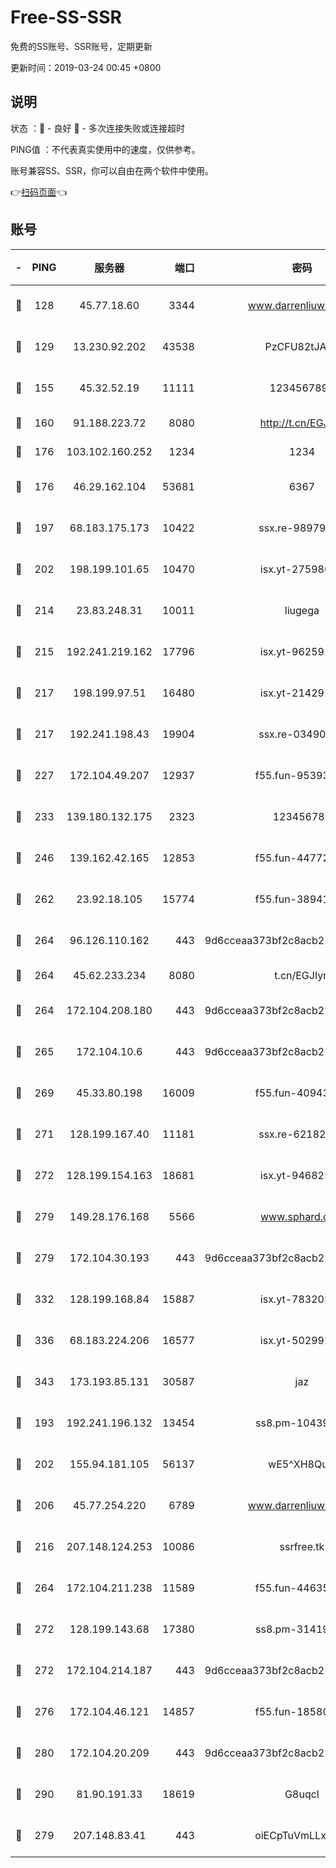 # Free-SS-SSR

免费的SS账号、SSR账号，定期更新

更新时间：2019-03-24 00:45 +0800

## 说明

状态     ：🙂 - 良好 🙁 - 多次连接失败或连接超时

PING值   ：不代表真实使用中的速度，仅供参考。

账号兼容SS、SSR，你可以自由在两个软件中使用。

👉[扫码页面](https://liesauer.github.io/Free-SS-SSR/)👈

## 账号

|-|PING|服务器|端口|密码|加密方式|区域|
|:----:|:----:|:-----:|-----:|:----:|:----:|:----:|
|🙂|128|45.77.18.60|3344|www.darrenliuwei.com|aes-256-cfb|JP|
|🙂|129|13.230.92.202|43538|PzCFU82tJAdZ|aes-256-cfb|JP|
|🙂|155|45.32.52.19|11111|1234567890|aes-256-cfb|JP|
|🙂|160|91.188.223.72|8080|http://t.cn/EGJIyrl|rc4-md5|RU|
|🙂|176|103.102.160.252|1234|1234|rc4-md5|JP|
|🙂|176|46.29.162.104|53681|6367|aes-128-ctr|RU|
|🙂|197|68.183.175.173|10422|ssx.re-98979654|aes-256-cfb|US|
|🙂|202|198.199.101.65|10470|isx.yt-27598689|aes-256-cfb|US|
|🙂|214|23.83.248.31|10011|liugega|aes-256-cfb|US|
|🙂|215|192.241.219.162|17796|isx.yt-96259140|aes-256-cfb|US|
|🙂|217|198.199.97.51|16480|isx.yt-21429161|aes-256-cfb|US|
|🙂|217|192.241.198.43|19904|ssx.re-03490817|aes-256-cfb|US|
|🙂|227|172.104.49.207|12937|f55.fun-95393089|aes-256-cfb|SG|
|🙂|233|139.180.132.175|2323|123456789|aes-256-cfb|SG|
|🙂|246|139.162.42.165|12853|f55.fun-44772761|aes-256-cfb|SG|
|🙂|262|23.92.18.105|15774|f55.fun-38941724|aes-256-cfb|US|
|🙂|264|96.126.110.162|443|9d6cceaa373bf2c8acb22e60b6a58be6|aes-256-cfb|US|
|🙂|264|45.62.233.234|8080|t.cn/EGJIyrl|rc4-md5|CA|
|🙂|264|172.104.208.180|443|9d6cceaa373bf2c8acb22e60b6a58be6|aes-256-cfb|US|
|🙂|265|172.104.10.6|443|9d6cceaa373bf2c8acb22e60b6a58be6|aes-256-cfb|US|
|🙂|269|45.33.80.198|16009|f55.fun-40943567|aes-256-cfb|US|
|🙂|271|128.199.167.40|11181|ssx.re-62182209|aes-256-cfb|SG|
|🙂|272|128.199.154.163|18681|isx.yt-94682551|aes-256-cfb|SG|
|🙂|279|149.28.176.168|5566|www.sphard.com|aes-256-cfb|AU|
|🙂|279|172.104.30.193|443|9d6cceaa373bf2c8acb22e60b6a58be6|aes-256-cfb|US|
|🙂|332|128.199.168.84|15887|isx.yt-78320366|aes-256-cfb|SG|
|🙂|336|68.183.224.206|16577|isx.yt-50299273|aes-256-cfb|SG|
|🙂|343|173.193.85.131|30587|jaz|aes-256-cfb|US|
|🙂|193|192.241.196.132|13454|ss8.pm-10439574|aes-256-cfb|US|
|🙂|202|155.94.181.105|56137|wE5^XH8Quw|aes-256-cfb|US|
|🙂|206|45.77.254.220|6789|www.darrenliuwei.com|aes-256-cfb|SG|
|🙂|216|207.148.124.253|10086|ssrfree.tk|aes-256-cfb|SG|
|🙂|264|172.104.211.238|11589|f55.fun-44635800|aes-256-cfb|US|
|🙂|272|128.199.143.68|17380|ss8.pm-31419663|aes-256-cfb|SG|
|🙂|272|172.104.214.187|443|9d6cceaa373bf2c8acb22e60b6a58be6|aes-256-cfb|US|
|🙂|276|172.104.46.121|14857|f55.fun-18580153|aes-256-cfb|SG|
|🙂|280|172.104.20.209|443|9d6cceaa373bf2c8acb22e60b6a58be6|aes-256-cfb|US|
|🙂|290|81.90.191.33|18619|G8uqcl|aes-256-cfb|US|
|🙁|279|207.148.83.41|443|oiECpTuVmLLxk4Ts|aes-256-cfb|AU|
